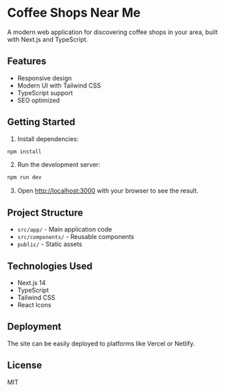 # Coffee Shops Near Me

A modern web application for discovering coffee shops in your area, built with Next.js and TypeScript.

## Features

- Responsive design
- Modern UI with Tailwind CSS
- TypeScript support
- SEO optimized

## Getting Started

1. Install dependencies:
```bash
npm install
```

2. Run the development server:
```bash
npm run dev
```

3. Open [http://localhost:3000](http://localhost:3000) with your browser to see the result.

## Project Structure

- `src/app/` - Main application code
- `src/components/` - Reusable components
- `public/` - Static assets

## Technologies Used

- Next.js 14
- TypeScript
- Tailwind CSS
- React Icons

## Deployment

The site can be easily deployed to platforms like Vercel or Netlify.

## License

MIT 